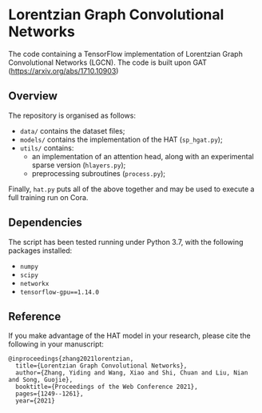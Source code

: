 # Lorentzian Graph Convolutional Networks

The code containing a TensorFlow implementation of Lorentzian Graph Convolutional Networks (LGCN).
The code is built upon GAT (https://arxiv.org/abs/1710.10903)

## Overview
The repository is organised as follows:
- `data/` contains the dataset files;
- `models/` contains the implementation of the HAT (`sp_hgat.py`);
- `utils/` contains:
    * an implementation of an attention head, along with an experimental sparse version (`hlayers.py`);
    * preprocessing subroutines (`process.py`);

Finally, `hat.py` puts all of the above together and may be used to execute a full training run on Cora.

## Dependencies

The script has been tested running under Python 3.7, with the following packages installed:

- `numpy`
- `scipy`
- `networkx`
- `tensorflow-gpu==1.14.0`


## Reference
If you make advantage of the HAT model in your research, please cite the following in your manuscript:

```
@inproceedings{zhang2021lorentzian,
  title={Lorentzian Graph Convolutional Networks},
  author={Zhang, Yiding and Wang, Xiao and Shi, Chuan and Liu, Nian and Song, Guojie},
  booktitle={Proceedings of the Web Conference 2021},
  pages={1249--1261},
  year={2021}
```